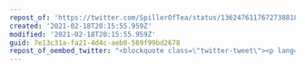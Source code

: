 ```yaml
---
repost_of: 'https://twitter.com/SpillerOfTea/status/1362476117672738818'
created: '2021-02-18T20:15:55.959Z'
modified: '2021-02-18T20:15:55.959Z'
guid: 7e13c31a-fa21-4d4c-aeb0-569f99bd2678
repost_of_oembed_twitter: "<blockquote class=\"twitter-tweet\"><p lang=\"en\" dir=\"ltr\">For the avoidance of doubt (should any remain), the words ‘I am a Tory’ will cease to be ‘toxic’ when the word ‘Tory’ is no longer synonymous with racism, homophobia, transphobia, ableism, classism, selfishness, nationalism, xenophobia, corruption and fatal, incompetent twattery.</p>&mdash; \U0001F3F3️‍\U0001F308 Max \U0001F3F3️‍\U0001F308 (@SpillerOfTea) <a href=\"https://twitter.com/SpillerOfTea/status/1362476117672738818?ref_src=twsrc%5Etfw\">February 18, 2021</a></blockquote>\n<script async src=\"https://platform.twitter.com/widgets.js\" charset=\"utf-8\"></script>\n"
---
```

 
